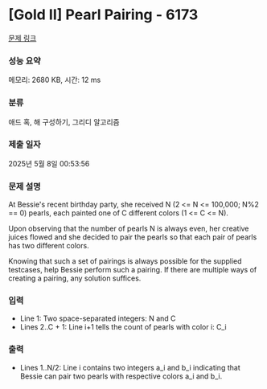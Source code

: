 # [Gold II] Pearl Pairing - 6173 

[문제 링크](https://www.acmicpc.net/problem/6173) 

### 성능 요약

메모리: 2680 KB, 시간: 12 ms

### 분류

애드 혹, 해 구성하기, 그리디 알고리즘

### 제출 일자

2025년 5월 8일 00:53:56

### 문제 설명

<p>At Bessie's recent birthday party, she received N (2 <= N <= 100,000; N%2 == 0) pearls, each painted one of C different colors (1 <= C <= N).</p>

<p>Upon observing that the number of pearls N is always even, her creative juices flowed and she decided to pair the pearls so that each pair of pearls has two different colors.</p>

<p>Knowing that such a set of pairings is always possible for the supplied testcases, help Bessie perform such a pairing. If there are multiple ways of creating a pairing, any solution suffices.</p>

### 입력 

 <ul>
	<li>Line 1: Two space-separated integers: N and C</li>
	<li>Lines 2..C + 1: Line i+1 tells the count of pearls with color i: C_i</li>
</ul>

<p> </p>

### 출력 

 <ul>
	<li>Lines 1..N/2: Line i contains two integers a_i and b_i indicating that Bessie can pair two pearls with respective colors a_i and b_i.</li>
</ul>

